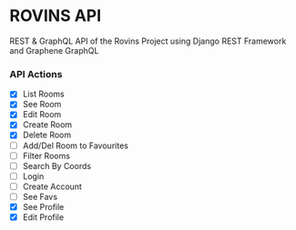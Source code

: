 # ROVINS API

REST & GraphQL API of the Rovins Project using Django REST Framework and Graphene GraphQL

### API Actions

- [x] List Rooms
- [x] See Room
- [x] Edit Room
- [x] Create Room
- [x] Delete Room
- [ ] Add/Del Room to Favourites
- [ ] Filter Rooms
- [ ] Search By Coords
- [ ] Login
- [ ] Create Account
- [ ] See Favs
- [x] See Profile
- [x] Edit Profile
